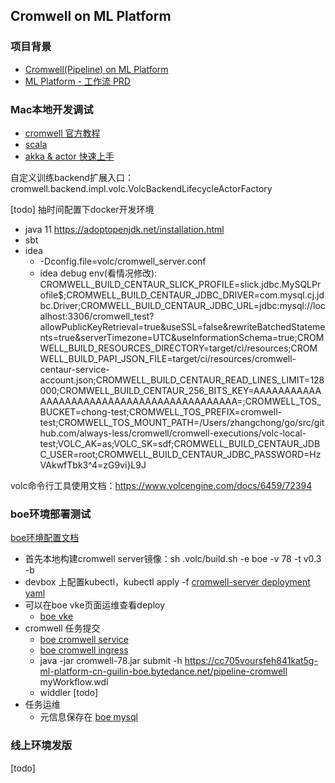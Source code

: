 ## Cromwell on ML Platform

### 项目背景
- [Cromwell(Pipeline) on ML Platform](https://bytedance.feishu.cn/wiki/wikcnAwun8vCaLeI6l3vblm8gXb)
- [ML Platform - 工作流 PRD](https://bytedance.feishu.cn/docx/doxcnzUex7LLfPDVxLt6BGW4LHe)

### Mac本地开发调试
- [cromwell 官方教程](https://cromwell.readthedocs.io/en/stable/tutorials/FiveMinuteIntro/)
- [scala](https://docs.scala-lang.org/getting-started/index.html)
- [akka & actor 快速上手](https://zhuanlan.zhihu.com/p/25598361)

自定义训练backend扩展入口：cromwell.backend.impl.volc.VolcBackendLifecycleActorFactory


[todo] 抽时间配置下docker开发环境
- java 11 https://adoptopenjdk.net/installation.html
- sbt 
- idea
  - -Dconfig.file=volc/cromwell_server.conf
  - idea debug env(看情况修改): CROMWELL_BUILD_CENTAUR_SLICK_PROFILE=slick.jdbc.MySQLProfile$;CROMWELL_BUILD_CENTAUR_JDBC_DRIVER=com.mysql.cj.jdbc.Driver;CROMWELL_BUILD_CENTAUR_JDBC_URL=jdbc:mysql://localhost:3306/cromwell_test?allowPublicKeyRetrieval=true&useSSL=false&rewriteBatchedStatements=true&serverTimezone=UTC&useInformationSchema=true;CROMWELL_BUILD_RESOURCES_DIRECTORY=target/ci/resources;CROMWELL_BUILD_PAPI_JSON_FILE=target/ci/resources/cromwell-centaur-service-account.json;CROMWELL_BUILD_CENTAUR_READ_LINES_LIMIT=128000;CROMWELL_BUILD_CENTAUR_256_BITS_KEY=AAAAAAAAAAAAAAAAAAAAAAAAAAAAAAAAAAAAAAAAAAA=;CROMWELL_TOS_BUCKET=chong-test;CROMWELL_TOS_PREFIX=cromwell-test;CROMWELL_TOS_MOUNT_PATH=/Users/zhangchong/go/src/github.com/always-less/cromwell/cromwell-executions/volc-local-test;VOLC_AK=as;VOLC_SK=sdf;CROMWELL_BUILD_CENTAUR_JDBC_USER=root;CROMWELL_BUILD_CENTAUR_JDBC_PASSWORD=HzVAkwfTbk3^4=zG9vi}L9J

volc命令行工具使用文档：https://www.volcengine.com/docs/6459/72394

### boe环境部署测试

[boe环境配置文档](https://bytedance.feishu.cn/wiki/wikcnfyui3J6Le60XgqczOKnIhh)

- 首先本地构建cromwell server镜像：sh .volc/build.sh -e boe -v 78 -t v0.3 -b
- devbox 上配置kubectl，kubectl apply -f [cromwell-server deployment yaml](./cromwell-server-volc-deploy.yaml)
- 可以在boe vke页面运维查看deploy
  - [boe vke](https://console-stable.volcanicengine.com/vke/region:vke+cn-guilin-boe/cluster/cc705voursfeh841kat5g/pod?filterNamespace=mlplatform-pipeline)
- cromwell 任务提交
  - [boe cromwell service](https://console-stable.volcanicengine.com/vke/region:vke+cn-guilin-boe/cluster/cc705voursfeh841kat5g/service/mlplatform-pipeline/pipeline-cromwell/detail)
  - [boe cromwell ingress](https://console-stable.volcanicengine.com/vke/region:vke+cn-guilin-boe/cluster/cc705voursfeh841kat5g/ingress/mlplatform-pipeline/pipeline-cromwell/detail)
  - java -jar cromwell-78.jar submit -h https://cc705voursfeh841kat5g-ml-platform-cn-guilin-boe.bytedance.net/pipeline-cromwell myWorkflow.wdl
  - widdler [todo]
- 任务运维
  - 元信息保存在 [boe mysql](https://console-stable.volcanicengine.com/db/region:db+cn-guilin-boe/rds-mysql/detail/mysql-3c64a08dc375?tabKey=INSTANCE_INFO)

  

### 线上环境发版
[todo]